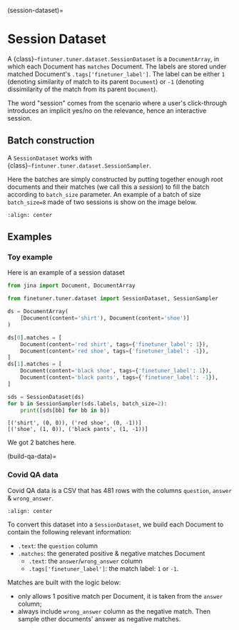 (session-dataset)=
# Session Dataset

A {class}`~fintuner.tuner.dataset.SessionDataset` is a `DocumentArray`, in which each Document has `matches` Document. The labels are stored under matched Document's `.tags['finetuner_label']`. The label can be either `1` (denoting similarity of match to its parent `Document`) or `-1` (denoting dissimilarity of the match from its parent `Document`).

The word "session" comes from the scenario where a user's click-through introduces an implicit yes/no on the relevance, hence an interactive session. 

## Batch construction

A `SessionDataset` works with {class}`~fintuner.tuner.dataset.SessionSampler`. 

Here the batches are simply constructed by putting together enough root documents and their matches (we call this a *session*) to fill the batch according to `batch_size` parameter. An example of a batch of size `batch_size=8` made of two sessions is show on the image below.

```{figure} ../session-dataset.png
:align: center
```


## Examples

### Toy example


Here is an example of a session dataset

```python
from jina import Document, DocumentArray

from finetuner.tuner.dataset import SessionDataset, SessionSampler

ds = DocumentArray(
    [Document(content='shirt'), Document(content='shoe')]
)

ds[0].matches = [
    Document(content='red shirt', tags={'finetuner_label': 1}),
    Document(content='red shoe', tags={'finetuner_label': -1}),
]
ds[1].matches = [
    Document(content='black shoe', tags={'finetuner_label': 1}),
    Document(content='black pants', tags={'finetuner_label': -1}),
]

sds = SessionDataset(ds)
for b in SessionSampler(sds.labels, batch_size=2):
    print([sds[bb] for bb in b])
```


```text
[('shirt', (0, 0)), ('red shoe', (0, -1))]
[('shoe', (1, 0)), ('black pants', (1, -1))]
```

We got 2 batches here.

(build-qa-data)=
### Covid QA data

Covid QA data is a CSV that has 481 rows with the columns `question`, `answer` & `wrong_answer`. 

```{figure} ../covid-qa-data.png
:align: center
```

To convert this dataset into a `SessionDataset`, we build each Document to contain the following relevant information:

- `.text`: the `question` column
- `.matches`: the generated positive & negative matches Document
    - `.text`: the `answer`/`wrong_answer` column
    - `.tags['finetuner_label']`: the match label: `1` or `-1`.

Matches are built with the logic below:

- only allows 1 positive match per Document, it is taken from the `answer` column;
- always include `wrong_answer` column as the negative match. Then sample other documents' answer as negative matches.